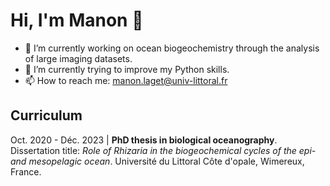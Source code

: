 # Hi, I'm Manon 👋

- 🌊 I’m currently working on ocean biogeochemistry through the analysis of large imaging datasets.
- 🌱 I’m currently trying to improve my Python skills.
- 📫 How to reach me: manon.laget@univ-littoral.fr

## Curriculum

Oct. 2020 - Déc. 2023 | **PhD thesis in biological oceanography**. Dissertation title: *Role of Rhizaria in the biogeochemical cycles of the epi- and mesopelagic ocean*. Université du Littoral Côte d'opale, Wimereux, France.
